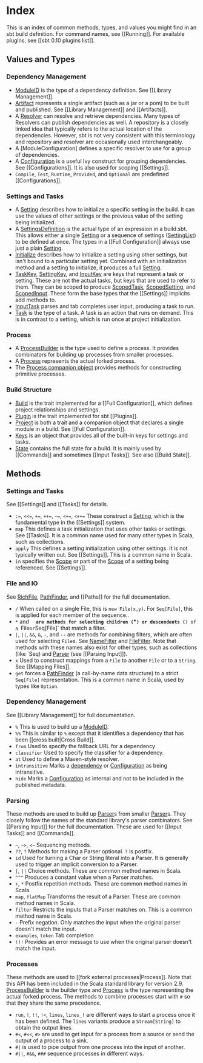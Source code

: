 [Initialize]: http://harrah.github.com/xsbt/latest/api/sbt/Init$Initialize.html
[dependency]: http://harrah.github.com/xsbt/latest/api/sbt/ModuleID.html
[Process]: http://harrah.github.com/xsbt/latest/api/sbt/Process.html
[Process companion object]: http://harrah.github.com/xsbt/latest/api/sbt/Project$.html
[ProcessBuilder]: http://harrah.github.com/xsbt/latest/api/sbt/ProcessBuilder.html
[Parser]: http://harrah.github.com/xsbt/latest/api/sbt/complete/Parser.html
[Keys]: http://harrah.github.com/xsbt/latest/api/sbt/Keys$.html
[Scope]: http://harrah.github.com/xsbt/latest/api/sbt/Scope.html
[ModuleID]: http://harrah.github.com/xsbt/latest/api/sbt/ModuleID.html
[Configuration]: http://harrah.github.com/xsbt/latest/api/sbt/Configuration.html
[Artifact]: http://harrah.github.com/xsbt/latest/api/sbt/Artifact.html
[Resolver]: http://harrah.github.com/xsbt/latest/api/sbt/Resolver.html
[NameFilter]: http://harrah.github.com/xsbt/latest/api/sbt/NameFilter.html
[FileFilter]: http://harrah.github.com/xsbt/latest/api/sbt/FileFilter.html
[Setting]: http://harrah.github.com/xsbt/latest/api/sbt/Init$Setting.html
[SettingList]: http://harrah.github.com/xsbt/latest/api/sbt/Init$SettingList.html
[SettingsDefinition]: http://harrah.github.com/xsbt/latest/api/sbt/Init$SettingsDefinition.html
[Build]: http://harrah.github.com/xsbt/latest/api/sbt/Build.html
[Plugin]: http://harrah.github.com/xsbt/latest/api/sbt/Plugin.html
[Project]: http://harrah.github.com/xsbt/latest/api/sbt/Project.html
[RichFile]: http://harrah.github.com/xsbt/latest/api/sbt/RichFile.html
[PathFinder]: http://harrah.github.com/xsbt/latest/api/sbt/PathFinder.html
[SettingKey]: http://harrah.github.com/xsbt/latest/api/sbt/SettingKey.html
[InputKey]: http://harrah.github.com/xsbt/latest/api/sbt/InputKey.html
[TaskKey]: http://harrah.github.com/xsbt/latest/api/sbt/TaskKey.html
[ScopedSetting]: http://harrah.github.com/xsbt/latest/api/sbt/ScopedSetting.html
[ScopedInput]: http://harrah.github.com/xsbt/latest/api/sbt/ScopedInput.html
[ScopedTask]: http://harrah.github.com/xsbt/latest/api/sbt/ScopedTask.html
[InputTask]: http://harrah.github.com/xsbt/latest/api/sbt/InputTask.html
[State]: http://harrah.github.com/xsbt/latest/api/sbt/State.html
[Task]: http://harrah.github.com/xsbt/latest/api/sbt/Task.html

# Index

This is an index of common methods, types, and values you might find in an sbt build definition.
For command names, see [[Running]].
For available plugins, see [[sbt 0.10 plugins list]].

## Values and Types

### Dependency Management

* [ModuleID] is the type of a dependency definition.  See [[Library Management]].
* [Artifact] represents a single artifact (such as a jar or a pom) to be built and published.  See [[Library Management]] and [[Artifacts]].
* A [Resolver] can resolve and retrieve dependencies.  Many types of Resolvers can publish dependencies as well.  A repository is a closely linked idea that typically refers to the actual location of the dependencies.  However, sbt is not very consistent with this terminology and repository and resolver are occasionally used interchangeably.
* A [ModuleConfiguration] defines a specific resolver to use for a group of dependencies.
* A [Configuration] is a useful Ivy construct for grouping dependencies.  See [[Configurations]].  It is also used for scoping [[Settings]].
* `Compile`, `Test`, `Runtime`, `Provided`, and `Optional` are predefined [[Configurations]].

### Settings and Tasks

* A [Setting] describes how to initialize a specific setting in the build.  It can use the values of other settings or the previous value of the setting being initialized.
* A [SettingsDefinition] is the actual type of an expression in a build.sbt.  This allows either a single [Setting] or a sequence of settings ([SettingList]) to be defined at once.  The types in a [[Full Configuration]] always use just a plain [Setting].
* [Initialize] describes how to initialize a setting using other settings, but isn't bound to a particular setting yet.  Combined with an initialization method and a setting to initialize, it produces a full [Setting].
* [TaskKey], [SettingKey], and [InputKey] are keys that represent a task or setting.  These are not the actual tasks, but keys that are used to refer to them.  They can be scoped to produce [ScopedTask], [ScopedSetting], and [ScopedInput].  These form the base types that the [[Settings]] implicits add methods to.
* [InputTask] parses and tab completes user input, producing a task to run.
* [Task] is the type of a task.  A task is an action that runs on demand.  This is in contrast to a setting, which is run once at project initialization.

### Process

* A [ProcessBuilder] is the type used to define a process.  It provides combinators for building up processes from smaller processes.
* A [Process] represents the actual forked process.
* The [Process companion object] provides methods for constructing primitive processes.

### Build Structure

* [Build] is the trait implemented for a [[Full Configuration]], which defines project relationships and settings.
* [Plugin] is the trait implemented for sbt [[Plugins]].
* [Project] is both a trait and a companion object that declares a single module in a build.  See [[Full Configuration]].
* [Keys] is an object that provides all of the built-in keys for settings and tasks.
* [State] contains the full state for a build.  It is mainly used by [[Commands]] and sometimes [[Input Tasks]].  See also [[Build State]].

## Methods

### Settings and Tasks

See [[Settings]] and [[Tasks]] for details.

* `:=`, `<<=`, `+=`, `++=`, `~=`, `<+=`, `<++=`  These construct a [Setting], which is the fundamental type in the [[Settings]] system.
* `map`  This defines a task initialization that uses other tasks or settings.  See [[Tasks]].  It is a common name used for many other types in Scala, such as collections.
* `apply` This defines a setting initialization using other settings.  It is not typically written out.  See [[Settings]].  This is a common name in Scala.
* `in` specifies the [Scope] or part of the [Scope] of a setting being referenced.  See [[Settings]].

### File and IO

See [RichFile], [PathFinder], and [[Paths]] for the full documentation.

* `/`  When called on a single File, this is `new File(x,y)`.  For `Seq[File]`, this is applied for each member of the sequence..
* `*` and **`  are methods for selecting children (`*`) or descendents (`**`) of a `File` or `Seq[File]` that match a filter.
* `|`, `||`, `&&`, `&`, `-`, and `--` are methods for combining filters, which are often used for selecting `File`s.  See [NameFilter] and [FileFilter].  Note that methods with these names also exist for other types, such as collections (like `Seq) and [Parser] (see [[Parsing Input]]).
* `x` Used to construct mappings from a `File` to another `File` or to a `String`.  See [[Mapping Files]].
* `get` forces a [PathFinder] (a call-by-name data structure) to a strict `Seq[File]` representation.  This is a common name in Scala, used by types like `Option`.

### Dependency Management 

See [[Library Management]] for full documentation.

* `%` This is used to build up a [ModuleID].  
* `%%` This is similar to `%` except that it identifies a dependency that has been [[cross built|Cross Build]].
* `from` Used to specify the fallback URL for a dependency
* `classifier` Used to specify the classifier for a dependency.
* `at` Used to define a Maven-style resolver.
* `intransitive` Marks a [dependency] or [Configuration] as being intransitive.
* `hide` Marks a [Configuration] as internal and not to be included in the published metadata.

### Parsing

These methods are used to build up [Parser]s from smaller [Parser]s.  They closely follow the names of the standard library's parser combinators.  See [[Parsing Input]] for the full documentation.  These are used for [[Input Tasks]] and [[Commands]].

* `~`, `~>`, `<~`  Sequencing methods.
* `??`, `?`  Methods for making a Parser optional. `?` is postfix.
* `id` Used for turning a Char or String literal into a Parser.  It is generally used to trigger an implicit conversion to a Parser.
* `|`, `||`  Choice methods.   These are common method names in Scala.
* `^^^` Produces a constant value when a Parser matches.
* `+`, `*` Postfix repetition methods.    These are common method names in Scala.
* `map`, `flatMap` Transforms the result of a Parser.  These are common method names in Scala.
* `filter` Restricts the inputs that a Parser matches on.  This is a common method name in Scala.
* `-`  Prefix negation.  Only matches the input when the original parser doesn't match the input.
* `examples`, `token` Tab completion
* `!!!` Provides an error message to use when the original parser doesn't match the input.

### Processes

These methods are used to [[fork external processes|Process]].  Note that this API has been included in the Scala standard library for version 2.9.
[ProcessBuilder] is the builder type and [Process] is the type representing the actual forked process.
The methods to combine processes start with `#` so that they share the same precedence.

* `run`, `!`, `!!`, `!<`, `lines`, `lines_!` are different ways to start a process once it has been defined.  The `lines` variants produce a `Stream[String]` to obtain the output lines.
* `#<`, `#<<`, `#>` are used to get input for a process from a source or send the output of a process to a sink.
* `#|`  is used to pipe output from one process into the input of another.
* `#||`, `#&&`, `###` sequence processes in different ways.